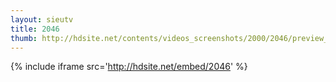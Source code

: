 ```yaml
---
layout: sieutv
title: 2046
thumb: http://hdsite.net/contents/videos_screenshots/2000/2046/preview_360p.mp4.jpg
---
```

{% include iframe src='http://hdsite.net/embed/2046' %}
 
